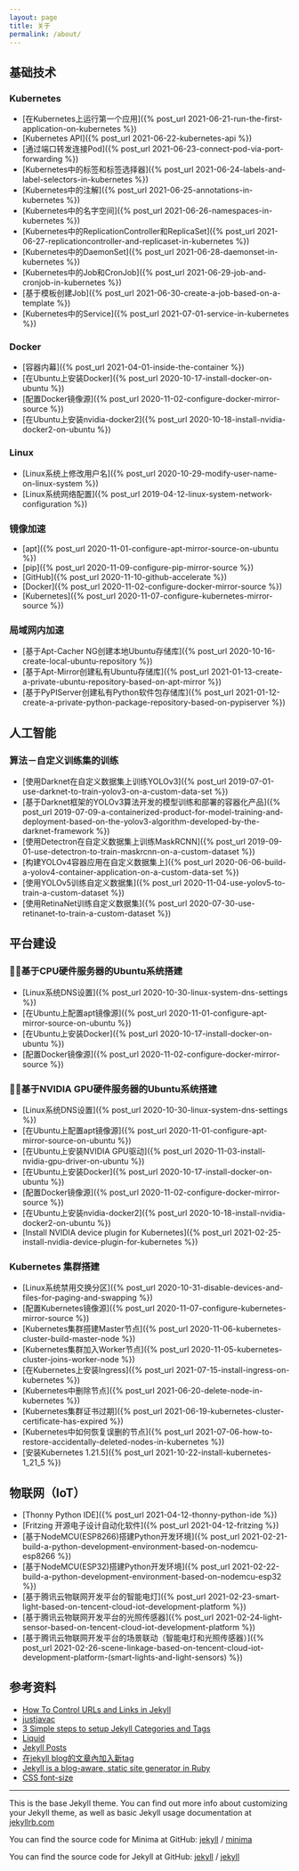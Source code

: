 ```yaml
---
layout: page
title: 关于
permalink: /about/
---
```


## 基础技术
### Kubernetes
* [在Kubernetes上运行第一个应用]({% post_url 2021-06-21-run-the-first-application-on-kubernetes %})
* [Kubernetes API]({% post_url 2021-06-22-kubernetes-api %})
* [通过端口转发连接Pod]({% post_url 2021-06-23-connect-pod-via-port-forwarding %})
* [Kubernetes中的标签和标签选择器]({% post_url 2021-06-24-labels-and-label-selectors-in-kubernetes %})
* [Kubernetes中的注解]({% post_url 2021-06-25-annotations-in-kubernetes %})
* [Kubernetes中的名字空间]({% post_url 2021-06-26-namespaces-in-kubernetes %})
* [Kubernetes中的ReplicationController和ReplicaSet]({% post_url 2021-06-27-replicationcontroller-and-replicaset-in-kubernetes %})
* [Kubernetes中的DaemonSet]({% post_url 2021-06-28-daemonset-in-kubernetes %})
* [Kubernetes中的Job和CronJob]({% post_url 2021-06-29-job-and-cronjob-in-kubernetes %})
* [基于模板创建Job]({% post_url 2021-06-30-create-a-job-based-on-a-template %})
* [Kubernetes中的Service]({% post_url 2021-07-01-service-in-kubernetes %})

### Docker
* [容器内幕]({% post_url 2021-04-01-inside-the-container %})
* [在Ubuntu上安装Docker]({% post_url 2020-10-17-install-docker-on-ubuntu %})
* [配置Docker镜像源]({% post_url 2020-11-02-configure-docker-mirror-source %})
* [在Ubuntu上安装nvidia-docker2]({% post_url 2020-10-18-install-nvidia-docker2-on-ubuntu %})

### Linux
* [Linux系统上修改用户名]({% post_url 2020-10-29-modify-user-name-on-linux-system %})
* [Linux系统网络配置]({% post_url 2019-04-12-linux-system-network-configuration %})

### 镜像加速
* [apt]({% post_url 2020-11-01-configure-apt-mirror-source-on-ubuntu %})
* [pip]({% post_url 2020-11-09-configure-pip-mirror-source %})
* [GitHub]({% post_url 2020-11-10-github-accelerate %})
* [Docker]({% post_url 2020-11-02-configure-docker-mirror-source %})
* [Kubernetes]({% post_url 2020-11-07-configure-kubernetes-mirror-source %})

### 局域网内加速
* [基于Apt-Cacher NG创建本地Ubuntu存储库]({% post_url 2020-10-16-create-local-ubuntu-repository %})
* [基于Apt-Mirror创建私有Ubuntu存储库]({% post_url 2021-01-13-create-a-private-ubuntu-repository-based-on-apt-mirror %})
* [基于PyPIServer创建私有Python软件包存储库]({% post_url 2021-01-12-create-a-private-python-package-repository-based-on-pypiserver %})

## 人工智能
### 算法－自定义训练集的训练
* [使用Darknet在自定义数据集上训练YOLOv3]({% post_url 2019-07-01-use-darknet-to-train-yolov3-on-a-custom-data-set %})
* [基于Darknet框架的YOLOv3算法开发的模型训练和部署的容器化产品]({% post_url 2019-07-09-a-containerized-product-for-model-training-and-deployment-based-on-the-yolov3-algorithm-developed-by-the-darknet-framework %})
* [使用Detectron在自定义数据集上训练MaskRCNN]({% post_url 2019-09-01-use-detectron-to-train-maskrcnn-on-a-custom-dataset %})
* [构建YOLOv4容器应用在自定义数据集上]({% post_url 2020-06-06-build-a-yolov4-container-application-on-a-custom-data-set %})
* [使用YOLOv5训练自定义数据集]({% post_url 2020-11-04-use-yolov5-to-train-a-custom-dataset %})
* [使用RetinaNet训练自定义数据集]({% post_url 2020-07-30-use-retinanet-to-train-a-custom-dataset %})

## 平台建设
### 基于CPU硬件服务器的Ubuntu系统搭建
* [Linux系统DNS设置]({% post_url 2020-10-30-linux-system-dns-settings %})
* [在Ubuntu上配置apt镜像源]({% post_url 2020-11-01-configure-apt-mirror-source-on-ubuntu %})
* [在Ubuntu上安装Docker]({% post_url 2020-10-17-install-docker-on-ubuntu %})
* [配置Docker镜像源]({% post_url 2020-11-02-configure-docker-mirror-source %})

### 基于NVIDIA GPU硬件服务器的Ubuntu系统搭建
* [Linux系统DNS设置]({% post_url 2020-10-30-linux-system-dns-settings %})
* [在Ubuntu上配置apt镜像源]({% post_url 2020-11-01-configure-apt-mirror-source-on-ubuntu %})
* [在Ubuntu上安装NVIDIA GPU驱动]({% post_url 2020-11-03-install-nvidia-gpu-driver-on-ubuntu %})
* [在Ubuntu上安装Docker]({% post_url 2020-10-17-install-docker-on-ubuntu %})
* [配置Docker镜像源]({% post_url 2020-11-02-configure-docker-mirror-source %})
* [在Ubuntu上安装nvidia-docker2]({% post_url 2020-10-18-install-nvidia-docker2-on-ubuntu %})
* [Install NVIDIA device plugin for Kubernetes]({% post_url 2021-02-25-install-nvidia-device-plugin-for-kubernetes %})

### Kubernetes 集群搭建
* [Linux系统禁用交换分区]({% post_url 2020-10-31-disable-devices-and-files-for-paging-and-swapping %})
* [配置Kubernetes镜像源]({% post_url 2020-11-07-configure-kubernetes-mirror-source %})
* [Kubernetes集群搭建Master节点]({% post_url 2020-11-06-kubernetes-cluster-build-master-node %})
* [Kubernetes集群加入Worker节点]({% post_url 2020-11-05-kubernetes-cluster-joins-worker-node %})
* [在Kubernetes上安装Ingress]({% post_url 2021-07-15-install-ingress-on-kubernetes %})
* [Kubernetes中删除节点]({% post_url 2021-06-20-delete-node-in-kubernetes %})
* [Kubernetes集群证书过期]({% post_url 2021-06-19-kubernetes-cluster-certificate-has-expired %})
* [Kubernetes中如何恢复误删的节点]({% post_url 2021-07-06-how-to-restore-accidentally-deleted-nodes-in-kubernetes %})
* [安装Kubernetes 1.21.5]({% post_url 2021-10-22-install-kubernetes-1_21_5 %})

## 物联网（IoT）
* [Thonny Python IDE]({% post_url 2021-04-12-thonny-python-ide %})
* [Fritzing 开源电子设计自动化软件]({% post_url 2021-04-12-fritzing %})
* [基于NodeMCU(ESP8266)搭建Python开发环境]({% post_url 2021-02-21-build-a-python-development-environment-based-on-nodemcu-esp8266 %})
* [基于NodeMCU(ESP32)搭建Python开发环境]({% post_url 2021-02-22-build-a-python-development-environment-based-on-nodemcu-esp32 %})
* [基于腾讯云物联网开发平台的智能电灯]({% post_url 2021-02-23-smart-light-based-on-tencent-cloud-iot-development-platform %})
* [基于腾讯云物联网开发平台的光照传感器]({% post_url 2021-02-24-light-sensor-based-on-tencent-cloud-iot-development-platform %})
* [基于腾讯云物联网开发平台的场景联动（智能电灯和光照传感器）]({% post_url 2021-02-26-scene-linkage-based-on-tencent-cloud-iot-development-platform-(smart-lights-and-light-sensors) %})

## 参考资料
* [How To Control URLs and Links in Jekyll](https://www.digitalocean.com/community/tutorials/how-to-control-urls-and-links-in-jekyll)
* [justjavac](https://justjavac.com/tags.html)
* [3 Simple steps to setup Jekyll Categories and Tags](https://blog.webjeda.com/jekyll-categories/)
* [Liquid](https://shopify.github.io/liquid/)
* [Jekyll Posts](https://jekyllrb.com/docs/posts/)
* [在jekyll blog的文章內加入新tag](https://ithelp.ithome.com.tw/articles/10210700)
* [Jekyll is a blog-aware, static site generator in Ruby](https://gitter.im/jekyll/jekyll?at=5a59fe2b290a1f4561839b91)
* [CSS font-size](https://developer.mozilla.org/zh-CN/docs/Web/CSS/font-size)

---

This is the base Jekyll theme. You can find out more info about customizing your Jekyll theme, as well as basic Jekyll usage documentation at [jekyllrb.com](https://jekyllrb.com/)

You can find the source code for Minima at GitHub:
[jekyll][jekyll-organization] /
[minima](https://github.com/jekyll/minima)

You can find the source code for Jekyll at GitHub:
[jekyll][jekyll-organization] /
[jekyll](https://github.com/jekyll/jekyll)


[jekyll-organization]: https://github.com/jekyll
